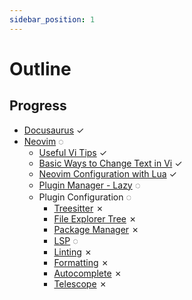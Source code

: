 ```yaml
---
sidebar_position: 1
---
```


# Outline

## Progress
- [Docusaurus](./docusaurus-tutorial.md) ✓
- [Neovim](./Neovim) ◌
  - [Useful Vi Tips](./Neovim/useful-vi-tips.md) ✓
  - [Basic Ways to Change Text in Vi](./Neovim/basic-ways-to-change-text-in-vi) ✓
  - [Neovim Configuration with Lua](./Neovim/nvim-config-with-lua.md) ✓
  - [Plugin Manager - Lazy](./Neovim/plugin-manager-lazy.md) ◌
  - Plugin Configuration ◌
    - [Treesitter](./Neovim/Plugins/treesitter.md) ✗
    - [File Explorer Tree](./Neovim/Plugins/file-exploer-tree.md) ✗
    - [Package Manager](./Neovim/Plugins/package-manager.md) ✗
    - [LSP](./Neovim/Plugins/lsp.md) ◌
    - [Linting](./Neovim/Plugins/linting.md) ✗
    - [Formatting](./Neovim/Plugins/formatting.md) ✗
    - [Autocomplete](./Neovim/Plugins/autocomplete.md) ✗
    - [Telescope](./Neovim/Plugins/telescope.md) ✗


